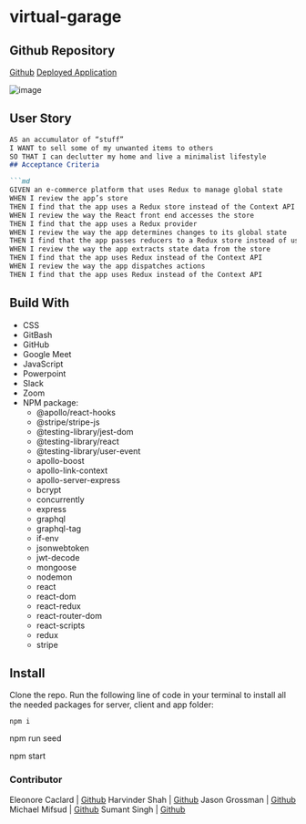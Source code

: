 # virtual-garage

 ## Github Repository
[Github](https://github.com/virtualgarage33333/virtual-garage.git)
[Deployed Application](https://virtual-garage-33333.herokuapp.com/)

![image](https://user-images.githubusercontent.com/84641285/143366399-0d584c23-c3dc-4991-ba6e-a3373fd5c9bd.png)
## User Story

```md
AS an accumulator of “stuff” 
I WANT to sell some of my unwanted items to others 
SO THAT I can declutter my home and live a minimalist lifestyle
## Acceptance Criteria

```md
GIVEN an e-commerce platform that uses Redux to manage global state
WHEN I review the app’s store
THEN I find that the app uses a Redux store instead of the Context API
WHEN I review the way the React front end accesses the store
THEN I find that the app uses a Redux provider
WHEN I review the way the app determines changes to its global state
THEN I find that the app passes reducers to a Redux store instead of using the Context API
WHEN I review the way the app extracts state data from the store
THEN I find that the app uses Redux instead of the Context API
WHEN I review the way the app dispatches actions
THEN I find that the app uses Redux instead of the Context API
```
## Build With
- CSS
- GitBash
- GitHub
- Google Meet
- JavaScript
- Powerpoint
- Slack
- Zoom
- NPM package:
    - @apollo/react-hooks
    - @stripe/stripe-js
    - @testing-library/jest-dom
    - @testing-library/react
    - @testing-library/user-event
    - apollo-boost
    - apollo-link-context
    - apollo-server-express
    - bcrypt
    - concurrently
    - express
    - graphql
    - graphql-tag
    - if-env
    - jsonwebtoken
    - jwt-decode
    - mongoose
    - nodemon
    - react
    - react-dom
    - react-redux
    - react-router-dom
    - react-scripts
    - redux
    - stripe
## Install

Clone the repo.
Run the following line of code in your terminal to install all the needed packages for server, client and app folder: 
```
npm i
```
npm  run seed
 
npm start

### Contributor
Eleonore Caclard  | [Github](https://github.com/UofTL)
Harvinder Shah    | [Github](https://github.com/harry-100)
Jason Grossman    | [Github](https://github.com/jasoncrossman)
Michael Mifsud    | [Github](https://github.com/mmifs)
Sumant Singh      | [Github](https://github.com/sumantpaldm)
